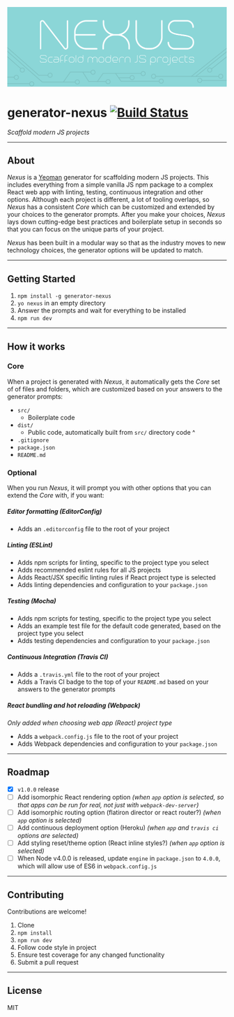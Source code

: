![Generator Nexus Logo](nexus-logo.png)

# generator-nexus [![Build Status](https://travis-ci.org/trevordmiller/generator-nexus.svg?branch=master)](https://travis-ci.org/trevordmiller/generator-nexus)

_Scaffold modern JS projects_

---

## About

_Nexus_ is a [Yeoman](http://yeoman.io) generator for scaffolding modern JS projects. This includes everything from a simple vanilla JS npm package to a complex React web app with linting, testing, continuous integration and other options. Although each project is different, a lot of tooling overlaps, so _Nexus_ has a consistent _Core_ which can be customized and extended by your choices to the generator prompts. After you make your choices, _Nexus_ lays down cutting-edge best practices and boilerplate setup in seconds so that you can focus on the unique parts of your project.

_Nexus_ has been built in a modular way so that as the industry moves to new technology choices, the generator options will be updated to match.

---

## Getting Started

1. `npm install -g generator-nexus`
1. `yo nexus` in an empty directory
1. Answer the prompts and wait for everything to be installed
1. `npm run dev`

---

## How it works

### Core

When a project is generated with _Nexus_, it automatically gets the _Core_ set of of files and folders, which are customized based on your answers to the generator prompts:

- `src/`
  - Boilerplate code
- `dist/`
  - Public code, automatically built from `src/` directory code ^
- `.gitignore`
- `package.json`
- `README.md`

### Optional

When you run _Nexus_, it will prompt you with other options that you can extend the _Core_ with, if you want:

##### Editor formatting (EditorConfig)

- Adds an `.editorconfig` file to the root of your project

##### Linting (ESLint)

- Adds npm scripts for linting, specific to the project type you select
- Adds recommended eslint rules for all JS projects
- Adds React/JSX specific linting rules if React project type is selected
- Adds linting dependencies and configuration to your `package.json`

##### Testing (Mocha)

- Adds npm scripts for testing, specific to the project type you select
- Adds an example test file for the default code generated, based on the project type you select
- Adds testing dependencies and configuration to your `package.json`

##### Continuous Integration (Travis CI)

- Adds a `.travis.yml` file to the root of your project
- Adds a Travis CI badge to the top of your `README.md` based on your answers to the generator prompts

##### React bundling and hot reloading (Webpack)

_Only added when choosing web app (React) project type_

- Adds a `webpack.config.js` file to the root of your project
- Adds Webpack dependencies and configuration to your `package.json`

---

## Roadmap

- [x] `v1.0.0` release
- [ ] Add isomorphic React rendering option _(when `app` option is selected, so that apps can be run for real, not just with `webpack-dev-server`)_
- [ ] Add isomorphic routing option (flatiron director or react router?) _(when `app` option is selected)_
- [ ] Add continuous deployment option (Heroku) _(when `app` and `travis ci` options are selected)_
- [ ] Add styling reset/theme option (React inline styles?) _(when `app` option is selected)_
- [ ] When Node v4.0.0 is released, update `engine` in `package.json` to `4.0.0`, which will allow use of ES6 in `webpack.config.js`

---

## Contributing

Contributions are welcome!

1. Clone
1. `npm install`
1. `npm run dev`
1. Follow code style in project
1. Ensure test coverage for any changed functionality
1. Submit a pull request

---

## License

MIT
